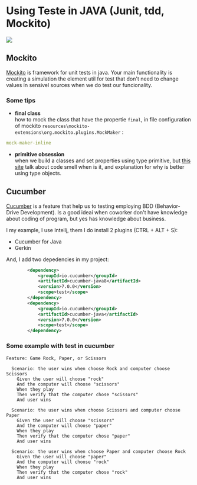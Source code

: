 # Using Teste in JAVA (Junit, tdd, Mockito)
![](https://img.shields.io/badge/Author-Alejandro_Fuentes_|_fuentesra@hotmail.com-informational?style=flat&logoColor=white&color=4a4c4d)

## Mockito


[Mockito][link-mockito] is framework for unit tests in java.
Your main functionality is creating a simulation the element util for test that don't need to change values in sensivel sources when we do test our funcionality.


### Some tips

* **final class**<br />
how to mock the class that have the propertie `final`, in file configuration of mockito
`resources\mockito-extensions\org.mockito.plugins.MockMaker` : 

```yaml
mock-maker-inline
```

* **primitive obsession**<br />
when we build a classes and set properties using type primitive, but [this site][link-about-primitiveObsession] talk about code smell when is it, and explanation for why is better using type objects. 


## Cucumber

[Cucumber][link-cucumber] is a feature that help us to testing employing BDD (Behavior-Drive Development).
Is a good ideai when coworker don't have knowledge about coding of program, but yes has knowledge about business.

I my example, I use Intellj, them I do install 2 plugins (CTRL + ALT + S):

* Cucumber for Java
* Gerkin

And, I add two depedencies in my project:

```xml
        <dependency>
            <groupId>io.cucumber</groupId>
            <artifactId>cucumber-java8</artifactId>
            <version>7.0.0</version>
            <scope>test</scope>
        </dependency>
        <dependency>
            <groupId>io.cucumber</groupId>
            <artifactId>cucumber-java</artifactId>
            <version>7.0.0</version>
            <scope>test</scope>
        </dependency>
```

### Some example with test in cucumber

```
Feature: Game Rock, Paper, or Scissors

  Scenario: the user wins when choose Rock and computer choose Scissors
    Given the user will choose "rock"
    And the computer will choose "scissors"
    When they play
    Then verify that the computer chose "scissors"
    And user wins

  Scenario: the user wins when choose Scissors and computer choose Paper
    Given the user will choose "scissors"
    And the computer will choose "paper"
    When they play
    Then verify that the computer chose "paper"
    And user wins

  Scenario: the user wins when choose Paper and computer choose Rock
    Given the user will choose "paper"
    And the computer will choose "rock"
    When they play
    Then verify that the computer chose "rock"
    And user wins
```

<!-- link and references -->
[link-mockito]: https://site.mockito.org/
[link-cucumber]: https://cucumber.io/
[link-about-primitiveObsession]: https://blog.koalite.com/2017/09/primitive-obsession-obsession/